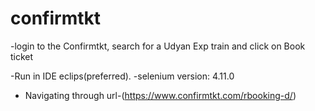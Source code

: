 # confirmtkt
-login to the Confirmtkt, search for a Udyan Exp train and click on Book ticket

-Run in IDE eclips(preferred).
-selenium version: 4.11.0


- Navigating through url-(https://www.confirmtkt.com/rbooking-d/)
